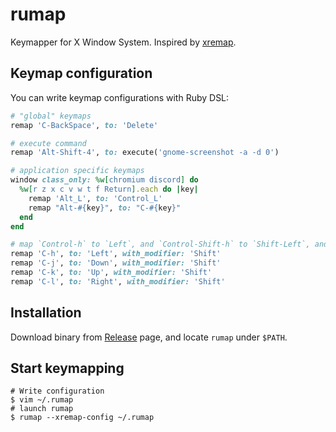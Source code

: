 # rumap

Keymapper for X Window System. Inspired by [xremap](https://github.com/k0kubun/xremap).

## Keymap configuration

You can write keymap configurations with Ruby DSL:

```ruby
# "global" keymaps
remap 'C-BackSpace', to: 'Delete'

# execute command
remap 'Alt-Shift-4', to: execute('gnome-screenshot -a -d 0')

# application specific keymaps
window class_only: %w[chromium discord] do
  %w[r z x c v w t f Return].each do |key|
    remap 'Alt_L', to: 'Control_L'
    remap "Alt-#{key}", to: "C-#{key}"
  end
end

# map `Control-h` to `Left`, and `Control-Shift-h` to `Shift-Left`, and so on.
remap 'C-h', to: 'Left', with_modifier: 'Shift'
remap 'C-j', to: 'Down', with_modifier: 'Shift'
remap 'C-k', to: 'Up', with_modifier: 'Shift'
remap 'C-l', to: 'Right', with_modifier: 'Shift'
```

## Installation

Download binary from [Release](https://github.com/genya0407/rumap/releases) page, and locate `rumap` under `$PATH`.

## Start keymapping

```shell
# Write configuration
$ vim ~/.rumap
# launch rumap
$ rumap --xremap-config ~/.rumap
```
